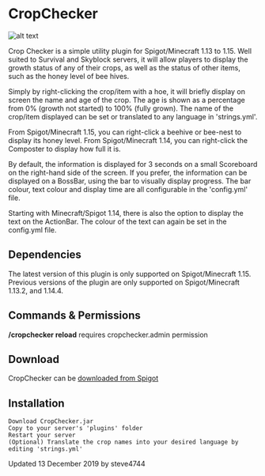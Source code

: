 # CropChecker

![alt text](https://www.spigotmc.org/attachments/2019-01-16_09-58-07-png.398269/ "CropChecker by steve4744")

Crop Checker is a simple utility plugin for Spigot/Minecraft 1.13 to 1.15. Well suited to Survival and Skyblock servers, it will allow players to display the growth status of any of their crops, as well as the status of other items, such as the honey level of bee hives.

Simply by right-clicking the crop/item with a hoe, it will briefly display on screen the name and age of the crop. The age is shown as a percentage from 0% (growth not started) to 100% (fully grown). The name of the crop/item displayed can be set or translated to any language in 'strings.yml'.

From Spigot/Minecraft 1.15, you can right-click a beehive or bee-nest to display its honey level.
From Spigot/Minecraft 1.14, you can right-click the Composter to display how full it is.

By default, the information is displayed for 3 seconds on a small Scoreboard on the right-hand side of the screen. If you prefer, the information can be displayed on a BossBar, using the bar to visually display progress. The bar colour, text colour and display time are all configurable in the 'config.yml' file.

Starting with Minecraft/Spigot 1.14, there is also the option to display the text on the ActionBar. The colour of the text can again be set in the config.yml file.


## Dependencies
The latest version of this plugin is only supported on Spigot/Minecraft 1.15.
Previous versions of the plugin are only supported on Spigot/Minecraft 1.13.2, and 1.14.4.

## Commands & Permissions
__/cropchecker reload__ requires cropchecker.admin permission

## Download
CropChecker can be [downloaded from Spigot](https://www.spigotmc.org/resources/cropchecker-check-crop-growth-progress.64044/ "CropChecker by steve4744")

## Installation

    Download CropChecker.jar
    Copy to your server's 'plugins' folder
    Restart your server
    (Optional) Translate the crop names into your desired language by editing 'strings.yml'

Updated 13 December 2019 by steve4744
